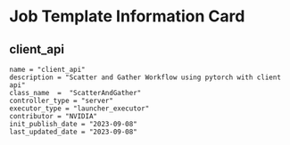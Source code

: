 # Job Template Information Card

## client_api
    name = "client_api"
    description = "Scatter and Gather Workflow using pytorch with client api" 
    class_name  =  "ScatterAndGather"
    controller_type = "server"
    executor_type = "launcher_executor"
    contributor = "NVIDIA"
    init_publish_date = "2023-09-08"
    last_updated_date = "2023-09-08"
